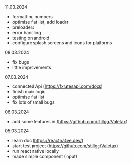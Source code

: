 11.03.2024
- formatting numbers
- optimise flat list, add loader
- preloaders
- error handling
- testing on android
- configure splash screens and icons for platforms

08.03.2024
- fix bugs
- little improvements

07.03.2024
- connected Api (https://fxratesapi.com/docs)
- finish main logic
- optimise flat list
- fix lots of small bugs

06.03.2024
- add some features in (https://github.com/stillgg/Valetax)

05.03.2024
- learn doc (https://reactnative.dev/)
- start test project (https://github.com/stillgg/Valetax)
- run react native locally
- made simple component (Input)

